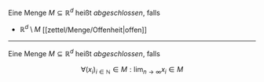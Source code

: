 Eine Menge $M \subseteq \mathbb{R}^d$ heißt *abgeschlossen*, falls
- $\mathbb{R}^d \setminus M$ [[zettel/Menge/Offenheit|offen]]

---

Eine Menge $M \subseteq \mathbb{R}^d$ heißt *abgeschlossen*, falls

$$
	\forall (x_i)_{i \in \mathbb{N}} \in M : \lim_{n \to \infty} x_i \in M
$$